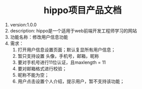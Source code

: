 <h1><center>hippo项目产品文档</center></h1>

1. version:1.0.0
2. description: hippo是一个适用于web前端开发工程师学习的网站
3. 功能名称：修改用户信息功能
4. 需求：
   1. 打开用户信息设置页面；默认复显所有用户信息；
   2. 暂只支持设置 头像，手机号，邮箱，昵称
   3. 要对手机号进行11位认证，且maxlength = 11 
   4. 要对邮箱格式进行校验；
   5. 昵称不能为空；
   6. 用户点击设置个人介绍，提示用户，暂不支持该功能；


